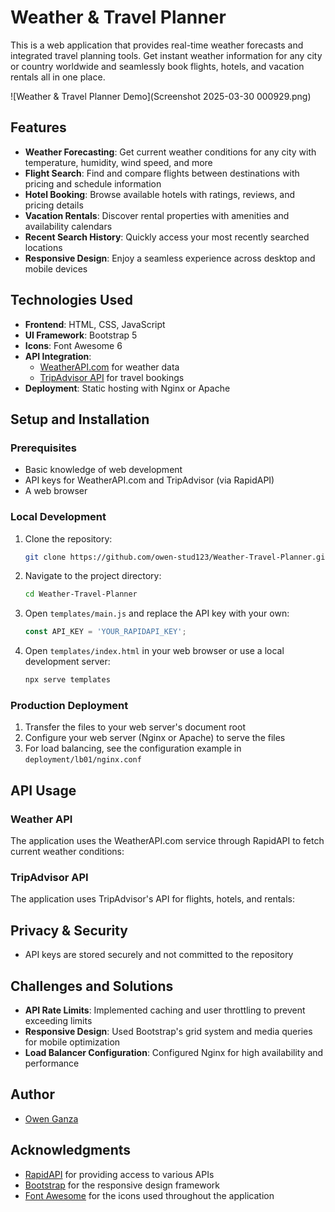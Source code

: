 # Weather & Travel Planner

This is a web application that provides real-time weather forecasts and integrated travel planning tools. Get instant weather information for any city or country worldwide and seamlessly book flights, hotels, and vacation rentals all in one place.

![Weather & Travel Planner Demo](Screenshot 2025-03-30 000929.png)

##  Features

- **Weather Forecasting**: Get current weather conditions for any city with temperature, humidity, wind speed, and more
- **Flight Search**: Find and compare flights between destinations with pricing and schedule information
- **Hotel Booking**: Browse available hotels with ratings, reviews, and pricing details
- **Vacation Rentals**: Discover rental properties with amenities and availability calendars
- **Recent Search History**: Quickly access your most recently searched locations
- **Responsive Design**: Enjoy a seamless experience across desktop and mobile devices

## Technologies Used

- **Frontend**: HTML, CSS, JavaScript
- **UI Framework**: Bootstrap 5
- **Icons**: Font Awesome 6
- **API Integration**:
  - [WeatherAPI.com](https://www.weatherapi.com/) for weather data
  - [TripAdvisor API](https://www.tripadvisor.com/developers) for travel bookings
- **Deployment**: Static hosting with Nginx or Apache

##  Setup and Installation

### Prerequisites

- Basic knowledge of web development
- API keys for WeatherAPI.com and TripAdvisor (via RapidAPI)
- A web browser

### Local Development

1. Clone the repository:
   ```bash
   git clone https://github.com/owen-stud123/Weather-Travel-Planner.git
   ```

2. Navigate to the project directory:
   ```bash
   cd Weather-Travel-Planner
   ```

3. Open `templates/main.js` and replace the API key with your own:
   ```javascript
   const API_KEY = 'YOUR_RAPIDAPI_KEY';
   ```

4. Open `templates/index.html` in your web browser or use a local development server:
   ```bash
   npx serve templates
   ```

### Production Deployment

1. Transfer the files to your web server's document root
2. Configure your web server (Nginx or Apache) to serve the files
3. For load balancing, see the configuration example in `deployment/lb01/nginx.conf`

##  API Usage

### Weather API

The application uses the WeatherAPI.com service through RapidAPI to fetch current weather conditions:

### TripAdvisor API

The application uses TripAdvisor's API for flights, hotels, and rentals:

##  Privacy & Security

- API keys are stored securely and not committed to the repository

##  Challenges and Solutions

- **API Rate Limits**: Implemented caching and user throttling to prevent exceeding limits
- **Responsive Design**: Used Bootstrap's grid system and media queries for mobile optimization
- **Load Balancer Configuration**: Configured Nginx for high availability and performance

##  Author

- [Owen Ganza](https://github.com/owen-stud123)

##  Acknowledgments

- [RapidAPI](https://rapidapi.com/hub) for providing access to various APIs
- [Bootstrap](https://getbootstrap.com/) for the responsive design framework
- [Font Awesome](https://fontawesome.com/) for the icons used throughout the application
